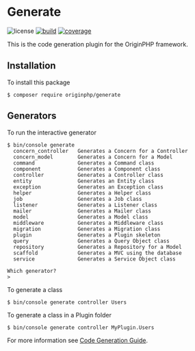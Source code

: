 # Generate

![license](https://img.shields.io/badge/license-MIT-brightGreen.svg)
[![build](https://travis-ci.org/originphp/generate.svg?branch=master)](https://travis-ci.org/originphp/generate)
[![coverage](https://coveralls.io/repos/github/originphp/generate/badge.svg?branch=master)](https://coveralls.io/github/originphp/generate?branch=master)

This is the code generation plugin for the OriginPHP framework.

## Installation

To install this package

```linux
$ composer require originphp/generate
```

## Generators

To run the interactive generator

```
$ bin/console generate
  concern_controller   Generates a Concern for a Controller
  concern_model        Generates a Concern for a Model
  command              Generates a Command class
  component            Generates a Component class
  controller           Generates a Controller class
  entity               Generates an Entity class
  exception            Generates an Exception class
  helper               Generates a Helper class
  job                  Generates a Job class
  listener             Generates a Listener class
  mailer               Generates a Mailer class
  model                Generates a Model class
  middleware           Generates a Middleware class
  migration            Generates a Migration class
  plugin               Generates a Plugin skeleton
  query                Generates a Query Object class
  repository           Generates a Repository for a Model
  scaffold             Generates a MVC using the database
  service              Generates a Service Object class

Which generator?
> 

  ```


To generate a class
```linux
$ bin/console generate controller Users
```

To generate a class in a Plugin folder

```linux
$ bin/console generate controller MyPlugin.Users
```

For more information see [Code Generation Guide](https://www.originphp.com/docs/development/code-generation/).